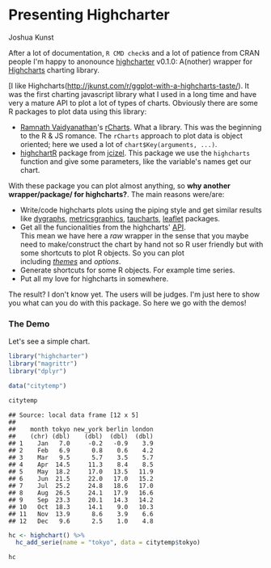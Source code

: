 # Presenting Highcharter
Joshua Kunst  



After a lot of documentation, `R CMD check`s and a lot of patience from CRAN
people I'm happy to anonounce [highcharter](http://jkunst.com/highcharter) v0.1.0:
A(nother) wrapper for [Highcharts](http://highcharts.com) charting library.

[I like Highcharts(http://jkunst.com/r/ggplot-with-a-highcharts-taste/). It was the 
first charting javascript library what I used in a long time and have
very a mature API to plot a lot of types of charts. Obviously there are some R 
packages to plot data using this library:

- [Ramnath Vaidyanathan](https://github.com/ramnathv)'s [rCharts](https://github.com/ramnathv/rCharts).
What a library. This was the beginning to the R & JS romance. The `rCharts` approach to plot data
is object oriented; here we used a lot of `chart$Key(arguments, ...)`.
- [highchartR](https://github.com/jcizel/highchartR) package from [jcizel](https://github.com/jcizel).
This package we use the `highcharts` function and give some parameters, like the variable's names get our
chart.

With these package you can plot almost anything, so **why another wrapper/package/ for highcharts?**. 
The main reasons were/are:

- Write/code highcharts plots using the piping style and get similar results like 
[dygraphs](https://rstudio.github.io/dygraphs/), [metricsgraphics](http://hrbrmstr.github.io/metricsgraphics/),
[taucharts](http://rpubs.com/hrbrmstr/taucharts), [leaflet](https://rstudio.github.io/leaflet/)
packages.
- Get all the funcionalities from the highcharts' [API](api.highcharts.com/highcharts).  
This mean we have here a *raw* wrapper in the sense that you maybe need to make/construct the chart by hand
not so R user friendly but with some shortcuts to plot R objects. So you can plot  
including [*themes*](http://jkunst.com/highcharter/#themes) and *options*.
- Generate shortcuts for some R objects. For example time series.
- Put all my love for highcharts in somewhere.

The result? I don't know yet. The users will be judges. I'm just here to show you what can you 
do with this package. So here we go with the demos!

### The Demo ####

Let's see a simple chart.



```r
library("highcharter")
library("magrittr")
library("dplyr")

data("citytemp")

citytemp
```

```
## Source: local data frame [12 x 5]
## 
##    month tokyo new_york berlin london
##    (chr) (dbl)    (dbl)  (dbl)  (dbl)
## 1    Jan   7.0     -0.2   -0.9    3.9
## 2    Feb   6.9      0.8    0.6    4.2
## 3    Mar   9.5      5.7    3.5    5.7
## 4    Apr  14.5     11.3    8.4    8.5
## 5    May  18.2     17.0   13.5   11.9
## 6    Jun  21.5     22.0   17.0   15.2
## 7    Jul  25.2     24.8   18.6   17.0
## 8    Aug  26.5     24.1   17.9   16.6
## 9    Sep  23.3     20.1   14.3   14.2
## 10   Oct  18.3     14.1    9.0   10.3
## 11   Nov  13.9      8.6    3.9    6.6
## 12   Dec   9.6      2.5    1.0    4.8
```

```r
hc <- highchart() %>% 
  hc_add_serie(name = "tokyo", data = citytemp$tokyo)

hc
```

<!--html_preserve--><div id="htmlwidget-9221" style="width:100%;height:100%;" class="highchart"></div>
<script type="application/json" data-for="htmlwidget-9221">{"x":{"hc_opts":{"title":{"text":null},"credits":{"enabled":false},"exporting":{"enabled":false},"series":[{"name":"tokyo","data":[7,6.9,9.5,14.5,18.2,21.5,25.2,26.5,23.3,18.3,13.9,9.6]}]},"theme":null,"conf_opts":{"global":{"Date":null,"VMLRadialGradientURL":"http =//code.highcharts.com/list(version)/gfx/vml-radial-gradient.png","canvasToolsURL":"http =//code.highcharts.com/list(version)/modules/canvas-tools.js","getTimezoneOffset":null,"timezoneOffset":0,"useUTC":true},"lang":{"contextButtonTitle":"Chart context menu","decimalPoint":".","downloadJPEG":"Download JPEG image","downloadPDF":"Download PDF document","downloadPNG":"Download PNG image","downloadSVG":"Download SVG vector image","drillUpText":"Back to list(series.name)","invalidDate":null,"loading":"Loading...","months":["January","February","March","April","May","June","July","August","September","October","November","December"],"noData":"No data to display","numericSymbols":["k","M","G","T","P","E"],"printChart":"Print chart","resetZoom":"Reset zoom","resetZoomTitle":"Reset zoom level 1:1","shortMonths":["Jan","Feb","Mar","Apr","May","Jun","Jul","Aug","Sep","Oct","Nov","Dec"],"thousandsSep":" ","weekdays":["Sunday","Monday","Tuesday","Wednesday","Thursday","Friday","Saturday"]}},"debug":false,"fonts":[]},"evals":[]}</script><!--/html_preserve-->

Very simple chart. Here comes the powerful highchart API: Adding more series
data and adding themes.


```r
hc <- hc %>% 
  hc_title(text = "Temperatures for some cities") %>% 
  hc_xAxis(categories = citytemp$month) %>% 
  hc_add_serie(name = "London", data = citytemp$london,
               dataLabels = list(enabled = TRUE)) %>%
  hc_add_serie(name = "New York", data = citytemp$new_york,
               type = "spline") %>% 
  hc_yAxis(title = list(text = "Temperature"),
           labels = list(format = "{value}° C")) %>%
  hc_add_theme(hc_theme_sandsignika())
```

### Some examples ####
For ts objects


```r
highchart() %>% 
  hc_title(text = "Monthly Deaths from Lung Diseases in the UK") %>% 
  hc_add_serie_ts2(fdeaths, name = "Female") %>%
  hc_add_serie_ts2(mdeaths, name = "Male") 
```

<!--html_preserve--><div id="htmlwidget-4514" style="width:100%;height:100%;" class="highchart"></div>
<script type="application/json" data-for="htmlwidget-4514">{"x":{"hc_opts":{"title":{"text":"Monthly Deaths from Lung Diseases in the UK"},"credits":{"enabled":false},"exporting":{"enabled":false},"xAxis":{"type":"datetime"},"series":[{"marker":{"enabled":false},"data":[[126230400000,901],[128908800000,689],[131328000000,827],[134006400000,677],[136598400000,522],[139276800000,406],[141868800000,441],[144547200000,393],[147225600000,387],[149817600000,582],[152496000000,578],[155088000000,666],[157766400000,830],[160444800000,752],[162864000000,785],[165542400000,664],[168134400000,467],[170812800000,438],[173404800000,421],[176083200000,412],[178761600000,343],[181353600000,440],[184032000000,531],[186624000000,771],[189302400000,767],[191980800000,1141],[194486400000,896],[197164800000,532],[199756800000,447],[202435200000,420],[205027200000,376],[207705600000,330],[210384000000,357],[212976000000,445],[215654400000,546],[218246400000,764],[220924800000,862],[223603200000,660],[226022400000,663],[228700800000,643],[231292800000,502],[233971200000,392],[236563200000,411],[239241600000,348],[241920000000,387],[244512000000,385],[247190400000,411],[249782400000,638],[252460800000,796],[255139200000,853],[257558400000,737],[260236800000,546],[262828800000,530],[265507200000,446],[268099200000,431],[270777600000,362],[273456000000,387],[276048000000,430],[278726400000,425],[281318400000,679],[283996800000,821],[286675200000,785],[289094400000,727],[291772800000,612],[294364800000,478],[297043200000,429],[299635200000,405],[302313600000,379],[304992000000,393],[307584000000,411],[310262400000,487],[312854400000,574]],"name":"Female"},{"marker":{"enabled":false},"data":[[126230400000,2134],[128908800000,1863],[131328000000,1877],[134006400000,1877],[136598400000,1492],[139276800000,1249],[141868800000,1280],[144547200000,1131],[147225600000,1209],[149817600000,1492],[152496000000,1621],[155088000000,1846],[157766400000,2103],[160444800000,2137],[162864000000,2153],[165542400000,1833],[168134400000,1403],[170812800000,1288],[173404800000,1186],[176083200000,1133],[178761600000,1053],[181353600000,1347],[184032000000,1545],[186624000000,2066],[189302400000,2020],[191980800000,2750],[194486400000,2283],[197164800000,1479],[199756800000,1189],[202435200000,1160],[205027200000,1113],[207705600000,970],[210384000000,999],[212976000000,1208],[215654400000,1467],[218246400000,2059],[220924800000,2240],[223603200000,1634],[226022400000,1722],[228700800000,1801],[231292800000,1246],[233971200000,1162],[236563200000,1087],[239241600000,1013],[241920000000,959],[244512000000,1179],[247190400000,1229],[249782400000,1655],[252460800000,2019],[255139200000,2284],[257558400000,1942],[260236800000,1423],[262828800000,1340],[265507200000,1187],[268099200000,1098],[270777600000,1004],[273456000000,970],[276048000000,1140],[278726400000,1110],[281318400000,1812],[283996800000,2263],[286675200000,1820],[289094400000,1846],[291772800000,1531],[294364800000,1215],[297043200000,1075],[299635200000,1056],[302313600000,975],[304992000000,940],[307584000000,1081],[310262400000,1294],[312854400000,1341]],"name":"Male"}]},"theme":null,"conf_opts":{"global":{"Date":null,"VMLRadialGradientURL":"http =//code.highcharts.com/list(version)/gfx/vml-radial-gradient.png","canvasToolsURL":"http =//code.highcharts.com/list(version)/modules/canvas-tools.js","getTimezoneOffset":null,"timezoneOffset":0,"useUTC":true},"lang":{"contextButtonTitle":"Chart context menu","decimalPoint":".","downloadJPEG":"Download JPEG image","downloadPDF":"Download PDF document","downloadPNG":"Download PNG image","downloadSVG":"Download SVG vector image","drillUpText":"Back to list(series.name)","invalidDate":null,"loading":"Loading...","months":["January","February","March","April","May","June","July","August","September","October","November","December"],"noData":"No data to display","numericSymbols":["k","M","G","T","P","E"],"printChart":"Print chart","resetZoom":"Reset zoom","resetZoomTitle":"Reset zoom level 1:1","shortMonths":["Jan","Feb","Mar","Apr","May","Jun","Jul","Aug","Sep","Oct","Nov","Dec"],"thousandsSep":" ","weekdays":["Sunday","Monday","Tuesday","Wednesday","Thursday","Friday","Saturday"]}},"debug":false,"fonts":[]},"evals":[]}</script><!--/html_preserve-->

A more elaborated example



```r
hc <- highchart() %>% 
  hc_title(text = "Motor Trend Car Road Tests") %>% 
  hc_subtitle(text = "Source: 1974 Motor Trend US magazine") %>% 
  hc_xAxis(title = list(text = "Weight")) %>% 
  hc_yAxis(title = list(text = "Miles/gallon")) %>% 
  hc_chart(zoomType = "xy") %>% 
  hc_add_serie_scatter(mtcars$wt, mtcars$mpg,
                       mtcars$drat, mtcars$hp,
                       rownames(mtcars),
                       dataLabels = list(
                         enabled = TRUE,
                         format = "{point.label}"
                       )) %>% 
  hc_tooltip(useHTML = TRUE,
             headerFormat = "<table>",
             pointFormat = paste("<tr><th colspan=\"1\"><b>{point.label}</b></th></tr>",
                                 "<tr><th>Weight</th><td>{point.x} lb/1000</td></tr>",
                                 "<tr><th>MPG</th><td>{point.y} mpg</td></tr>",
                                 "<tr><th>Drat</th><td>{point.z} </td></tr>",
                                 "<tr><th>HP</th><td>{point.valuecolor} hp</td></tr>"),
             footerFormat = "</table>")
```

### You can do anything ####
As uncle Bem said some day:


You can use this pacakge for evil purposes so be careful


```r
iriscount <- count(iris, Species)
iriscount
```

```
## Source: local data frame [3 x 2]
## 
##      Species     n
##       (fctr) (int)
## 1     setosa    50
## 2 versicolor    50
## 3  virginica    50
```

```r
highchart() %>% 
  hc_title(text = "Nom! a delicious 3d pie!") %>% 
  hc_chart(type = "pie", options3d = list(enabled = TRUE, alpha = 70, beta = 0)) %>% 
  hc_plotOptions(pie = list(depth = 70)) %>% 
  hc_add_serie_labels_values(iriscount$Species, iriscount$n) %>% 
  hc_add_theme(hc_theme(
    chart = list(
      backgroundColor = NULL,
      divBackgroundImage = "https://media.giphy.com/media/Yy26NRbpB9lDi/giphy.gif"
    )
  ))
```

<!--html_preserve--><div id="htmlwidget-6522" style="width:100%;height:100%;" class="highchart"></div>
<script type="application/json" data-for="htmlwidget-6522">{"x":{"hc_opts":{"title":{"text":"Nom! a delicious 3d pie!"},"credits":{"enabled":false},"exporting":{"enabled":false},"chart":{"type":"pie","options3d":{"enabled":true,"alpha":70,"beta":0}},"plotOptions":{"pie":{"depth":70}},"series":[{"data":[{"name":"setosa","y":50},{"name":"versicolor","y":50},{"name":"virginica","y":50}]}]},"theme":{"chart":{"backgroundColor":null,"divBackgroundImage":"https://media.giphy.com/media/Yy26NRbpB9lDi/giphy.gif"}},"conf_opts":{"global":{"Date":null,"VMLRadialGradientURL":"http =//code.highcharts.com/list(version)/gfx/vml-radial-gradient.png","canvasToolsURL":"http =//code.highcharts.com/list(version)/modules/canvas-tools.js","getTimezoneOffset":null,"timezoneOffset":0,"useUTC":true},"lang":{"contextButtonTitle":"Chart context menu","decimalPoint":".","downloadJPEG":"Download JPEG image","downloadPDF":"Download PDF document","downloadPNG":"Download PNG image","downloadSVG":"Download SVG vector image","drillUpText":"Back to list(series.name)","invalidDate":null,"loading":"Loading...","months":["January","February","March","April","May","June","July","August","September","October","November","December"],"noData":"No data to display","numericSymbols":["k","M","G","T","P","E"],"printChart":"Print chart","resetZoom":"Reset zoom","resetZoomTitle":"Reset zoom level 1:1","shortMonths":["Jan","Feb","Mar","Apr","May","Jun","Jul","Aug","Sep","Oct","Nov","Dec"],"thousandsSep":" ","weekdays":["Sunday","Monday","Tuesday","Wednesday","Thursday","Friday","Saturday"]}},"debug":false,"fonts":[]},"evals":[]}</script><!--/html_preserve-->



---
title: "readme.R"
author: "Joshua K"
date: "Wed Jan 13 07:23:26 2016"
---
